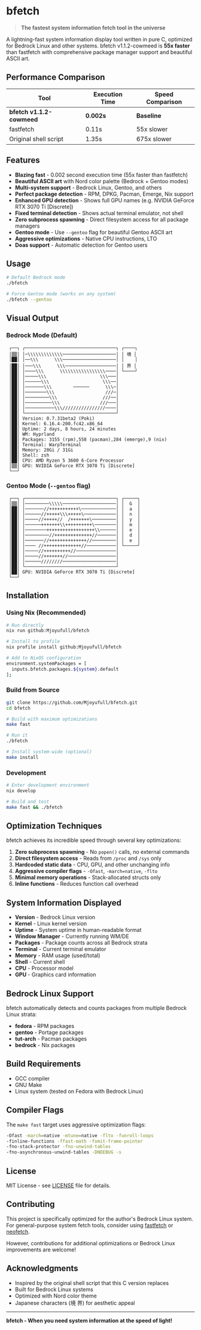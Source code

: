 # bfetch

> **The fastest system information fetch tool in the universe**

A lightning-fast system information display tool written in pure C, optimized for Bedrock Linux and other systems. bfetch v1.1.2-cowmeed is **55x faster** than fastfetch with comprehensive package manager support and beautiful ASCII art.

## Performance Comparison

| Tool | Execution Time | Speed Comparison |
|------|---------------|------------------|
| **bfetch v1.1.2-cowmeed** | **0.002s** | **Baseline** |
| fastfetch | 0.11s | 55x slower |
| Original shell script | 1.35s | 675x slower |

## Features

- **Blazing fast** - 0.002 second execution time (55x faster than fastfetch)
- **Beautiful ASCII art** with Nord color palette (Bedrock + Gentoo modes)
- **Multi-system support** - Bedrock Linux, Gentoo, and others
- **Perfect package detection** - RPM, DPKG, Pacman, Emerge, Nix support
- **Enhanced GPU detection** - Shows full GPU names (e.g. NVIDIA GeForce RTX 3070 Ti [Discrete])
- **Fixed terminal detection** - Shows actual terminal emulator, not shell
- **Zero subprocess spawning** - Direct filesystem access for all package managers
- **Gentoo mode** - Use `--gentoo` flag for beautiful Gentoo ASCII art
- **Aggressive optimizations** - Native CPU instructions, LTO
- **Doas support** - Automatic detection for Gentoo users

## Usage

```bash
# Default Bedrock mode
./bfetch

# Force Gentoo mode (works on any system)
./bfetch --gentoo
```

## Visual Output

### Bedrock Mode (Default)
```
 ┌──┐ ┌──────────────────────────────────┐ ┌────┐
 │▒▒│ │─\\\\\\\\\\\\\────────────────────│ │ 境 │
 │██│ │──\\\      \\\────────────────────│ │    │
 │██│ │───\\\      \\\───────────────────│ │ 界 │
 │██│ │────\\\      \\\\\\\\\\\\\\\\\────│ └────┘
 │██│ │─────\\\                    \\\───│
 │██│ │──────\\\                    \\\──│
 │██│ │───────\\\        ──────      \\\─│
 │██│ │────────\\\                   ///─│
 │██│ │─────────\\\                 ///──│
 │██│ │──────────\\\               ///───│
 │██│ │───────────\\\////////////////────│
 │██│ └──────────────────────────────────┘
 │██│ Version: 0.7.31beta2 (Poki)
 │██│ Kernel: 6.16.4-200.fc42.x86_64
 │██│ Uptime: 2 days, 8 hours, 24 minutes
 │██│ WM: Hyprland
 │██│ Packages: 3155 (rpm),558 (pacman),284 (emerge),9 (nix)
 │██│ Terminal: WarpTerminal
 │██│ Memory: 20Gi / 31Gi
 │██│ Shell: zsh
 │██│ CPU: AMD Ryzen 5 3600 6-Core Processor
 │▒▒│ GPU: NVIDIA GeForce RTX 3070 Ti [Discrete]
 └──┘
```

### Gentoo Mode (`--gentoo` flag)
```
 ┌──┐ ┌──────────────────────────────────┐ ┌─────┐
 │▒▒│ │─────────\\\\\────────────────────│ │  G  │
 │██│ │───────//+++++++++++\─────────────│ │  a  │
 │██│ │──────//+++++\\\+++++\────────────│ │  n  │
 │██│ │─────//+++++//  /+++++++\─────────│ │  y  │
 │██│ │──────+++++++\\++++++++++\────────│ │  m  │
 │██│ │────────++++++++++++++++++\\──────│ │  e  │
 │██│ │─────────//++++++++++++++//───────│ │  d  │
 │██│ │───────//++++++++++++++//─────────│ │  e  │
 │██│ │──── //++++++++++++++//───────────│ └─────┘
 │██│ │─────//++++++++++//───────────────│
 │██│ │─────//+++++++//──────────────────│
 │██│ │──────////////────────────────────│
 │██│ └──────────────────────────────────┘
 │██│ GPU: NVIDIA GeForce RTX 3070 Ti [Discrete]
 └──┘
```

## Installation

### Using Nix (Recommended)

```bash
# Run directly
nix run github:Mjoyufull/bfetch

# Install to profile
nix profile install github:Mjoyufull/bfetch

# Add to NixOS configuration
environment.systemPackages = [
  inputs.bfetch.packages.${system}.default
];
```

### Build from Source

```bash
git clone https://github.com/Mjoyufull/bfetch.git
cd bfetch

# Build with maximum optimizations
make fast

# Run it
./bfetch

# Install system-wide (optional)
make install
```

### Development

```bash
# Enter development environment
nix develop

# Build and test
make fast && ./bfetch
```

## Optimization Techniques

bfetch achieves its incredible speed through several key optimizations:

1. **Zero subprocess spawning** - No `popen()` calls, no external commands
2. **Direct filesystem access** - Reads from `/proc` and `/sys` only
3. **Hardcoded static data** - CPU, GPU, and other unchanging info
4. **Aggressive compiler flags** - `-Ofast`, `-march=native`, `-flto`
5. **Minimal memory operations** - Stack-allocated structs only
6. **Inline functions** - Reduces function call overhead

## System Information Displayed

- **Version** - Bedrock Linux version
- **Kernel** - Linux kernel version  
- **Uptime** - System uptime in human-readable format
- **Window Manager** - Currently running WM/DE
- **Packages** - Package counts across all Bedrock strata
- **Terminal** - Current terminal emulator
- **Memory** - RAM usage (used/total)
- **Shell** - Current shell
- **CPU** - Processor model
- **GPU** - Graphics card information

## Bedrock Linux Support

bfetch automatically detects and counts packages from multiple Bedrock Linux strata:

- **fedora** - RPM packages
- **gentoo** - Portage packages  
- **tut-arch** - Pacman packages
- **bedrock** - Nix packages

## Build Requirements

- GCC compiler
- GNU Make
- Linux system (tested on Fedora with Bedrock Linux)

## Compiler Flags

The `make fast` target uses aggressive optimization flags:

```bash
-Ofast -march=native -mtune=native -flto -funroll-loops 
-finline-functions -ffast-math -fomit-frame-pointer 
-fno-stack-protector -fno-unwind-tables 
-fno-asynchronous-unwind-tables -DNDEBUG -s
```

## License

MIT License - see [LICENSE](LICENSE) file for details.

## Contributing

This project is specifically optimized for the author's Bedrock Linux system. For general-purpose system fetch tools, consider using [fastfetch](https://github.com/fastfetch-cli/fastfetch) or [neofetch](https://github.com/dylanaraps/neofetch).

However, contributions for additional optimizations or Bedrock Linux improvements are welcome!

## Acknowledgments

- Inspired by the original shell script that this C version replaces
- Built for Bedrock Linux systems
- Optimized with Nord color theme
- Japanese characters (境 界) for aesthetic appeal

---

**bfetch - When you need system information at the speed of light!**
